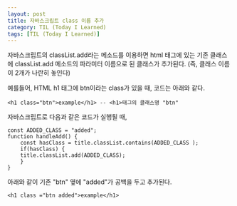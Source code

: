 ```yaml
---
layout: post
title: 자바스크립트 class 이름 추가
category: TIL (Today I Learned)
tags: [TIL (Today I Learned)]
---
```


자바스크립트의 classList.add라는 메소드를 이용하면
html 태그에 있는 기존 클래스에 classList.add 메소드의 파라미터 이름으로 된 클래스가 추가된다.
(즉, 클래스 이름이 2개가 나란히 놓인다)

예를들어, HTML h1 태그에 btn이라는 class가 있을 때, 코드는 아래와 같다.

    <h1 class="btn">example</h1> -- <h1>태그의 클래스명 "btn"

자바스크립트로 다음과 같은 코드가 실행될 때,

```
const ADDED_CLASS = "added";
function handleAdd() {
    const hasClass = title.classList.contains(ADDED_CLASS );
    if(hasClass) {
    title.classList.add(ADDED_CLASS);
    }
}
```

아래와 같이 기존 "btn" 옆에 "added"가 공백을 두고 추가된다.

    <h1 class ="btn added">example</h1>
